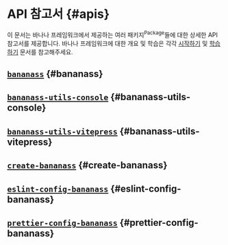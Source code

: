 # API 참고서 {#apis}

이 문서는 바나나 프레임워크에서 제공하는 여러 패키지<sup>Package</sup>들에 대한 상세한 API 참고서를 제공합니다. 바나나 프레임워크에 대한 개요 및 학습은 각각 [시작하기](../get-started/quick-start.md) 및 [학습하기](../learn/index.md) 문서를 참고해주세요.

## [`bananass`](bananass.md) {#bananass}

<!-- @include: @/shared/wip.ko.md -->

## [`bananass-utils-console`](bananass-utils-console.md) {#bananass-utils-console}

<!-- @include: @/shared/semver-warning.ko.md -->

<!-- @include: @/shared/wip.ko.md -->

## [`bananass-utils-vitepress`](bananass-utils-vitepress.md) {#bananass-utils-vitepress}

<!-- @include: @/shared/semver-warning.ko.md -->

<!-- @include: @/shared/wip.ko.md -->

## [`create-bananass`](create-bananass.md) {#create-bananass}

<!-- @include: @/shared/wip.ko.md -->

## [`eslint-config-bananass`](eslint-config-bananass.md) {#eslint-config-bananass}

<!-- @include: @/shared/wip.ko.md -->

## [`prettier-config-bananass`](prettier-config-bananass.md) {#prettier-config-bananass}

<!-- @include: @/shared/wip.ko.md -->
